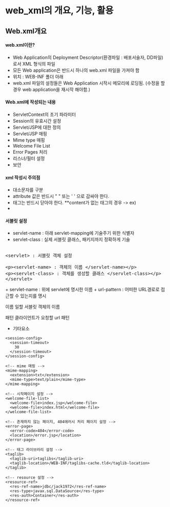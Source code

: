 # web_xml의 개요, 기능, 활용
## Web.xml개요
#### web.xml이란?
  + Web Application의 Deployment Descriptor(환경파일 : 배포서술자, DD파일)로서 XML 형식의 파일
  + 모든 Web application은 반드시 하나의 web.xml 파일을 가져야 함
  + 위치 : WEB-INF 폴더 아래
  + web.xml 파일의 설정들은 Web Application 시작시 메모리에 로딩됨. (수정을 할 경우 web application을 재시작 해야함.)
  
#### Web.xml에 작성되는 내용
  + ServletContext의 초기 파라미터
  + Session의 유효시간 설정
  + Servlet/JSP에 대한 정의
  + Servlet/JSP 매핑
  + Mime type 매핑
  + Welcome File List
  + Error Pages 처리
  + 리스너/필터 설정
  + 보안

#### xml 작성시 주의점
  + 대소문자를 구분
  + attribute 값은 반드시 " " 또는 ' ' 으로 감싸야 한다.
  + 태그는 반드시 닫아야 한다. **content가 없는 태그의 경우 -> ex) <br/>
  + 
#### 서블릿 설정
  + servlet-name : 아래 servlet-mapping에 기술주기 위한 식별자
  + servlet-class : 실제 서블릿 클래스, 패키지까지 정확하게 기술
<XMP>
<servlet> : 서블릿 객체 설정

<servlet-name> : 객체의 이름    </servlet-name>

<servlet-class> : 객체를 생성할 클래스    </servlet-class>

</servlet>
</XMP>
  + servlet-name : 위에 servlet에 명시한 이름
  + url-pattern : 어떠한 URL경로로 접근할 수 있는지를 명시
<servlet-mapping>

<servlet-name> 이름 </servlet-name> 일할 서블릿 객체의 이름

<url-pattern>패턴</url-pattern> 클라이언트가 요청할 url 패턴

</servlet-mapping>

  + 기타요소
<!-- 세션 기간 설정 -->
    <session-config>
      <session-timeout>
        30
      </session-timeout>
    </session-config>

    <!-- mime 매핑 -->
    <mime-mapping>
      <extension>txt</extension>
      <mime-type>text/plain</mime-type>
    </mime-mapping>

    <!-- 시작페이지 설정 -->
    <welcome-file-list>
      <welcome-file>index.jsp</welcome-file>
      <welcome-file>index.html</welcome-file>
    </welcome-file-list>

    <!-- 존재하지 않는 페이지, 404에러시 처리 페이지 설정 -->
    <error-page>
      <error-code>404</error-code>
      <location>/error.jsp</location>
    </error-page>

    <!-- 태그 라이브러리 설정 -->
    <taglib>
      <taglib-uri>taglibs</taglib-uri>
      <taglib-location>/WEB-INF/taglibs-cache.tld</taglib-location>
    </taglib>

    <!-- resource 설정 -->
    <resource-ref>
      <res-ref-name>jdbc/jack1972</res-ref-name>
      <res-type>javax.sql.DataSource</res-type>
      <res-auth>Container</res-auth>
    </resource-ref>














